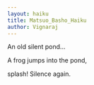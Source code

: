 ```yaml
---
layout: haiku
title: Matsuo_Basho_Haiku
author: Vignaraj
---
```


An old silent pond...

A frog jumps into the pond,

splash! Silence again.
